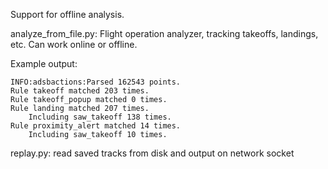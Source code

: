 Support for offline analysis.

analyze_from_file.py: Flight operation analyzer, tracking takeoffs, landings, etc.  Can work online or offline.

Example output:

    INFO:adsbactions:Parsed 162543 points.
    Rule takeoff matched 203 times.
    Rule takeoff_popup matched 0 times.
    Rule landing matched 207 times.
        Including saw_takeoff 138 times.
    Rule proximity_alert matched 14 times.
        Including saw_takeoff 10 times.

replay.py: read saved tracks from disk and output on 
network socket